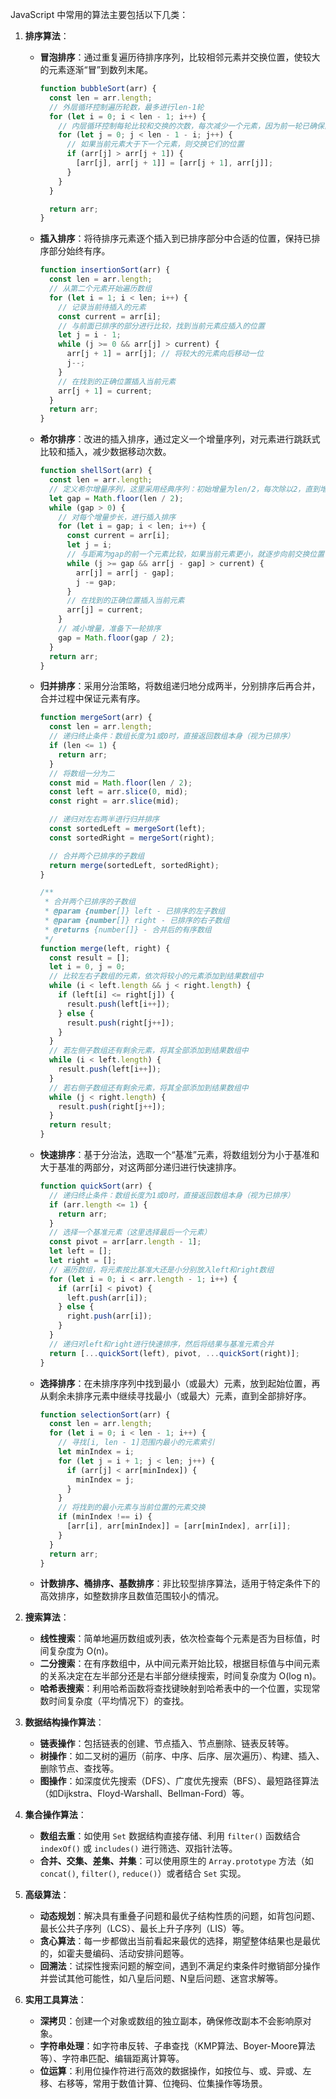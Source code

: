 JavaScript 中常用的算法主要包括以下几类：

1. **排序算法**：
    - **冒泡排序**：通过重复遍历待排序序列，比较相邻元素并交换位置，使较大的元素逐渐“冒”到数列末尾。
    
        ```js
        function bubbleSort(arr) {
          const len = arr.length;
          // 外层循环控制遍历轮数，最多进行len-1轮
          for (let i = 0; i < len - 1; i++) {
            // 内层循环控制每轮比较和交换的次数，每次减少一个元素，因为前一轮已确保前i个元素有序
            for (let j = 0; j < len - 1 - i; j++) {
              // 如果当前元素大于下一个元素，则交换它们的位置
              if (arr[j] > arr[j + 1]) {
                [arr[j], arr[j + 1]] = [arr[j + 1], arr[j]];
              }
            }
          }
        
          return arr;
        }
        ```
    
    - **插入排序**：将待排序元素逐个插入到已排序部分中合适的位置，保持已排序部分始终有序。
    
        ```js
        function insertionSort(arr) {
          const len = arr.length;
          // 从第二个元素开始遍历数组
          for (let i = 1; i < len; i++) {
            // 记录当前待插入的元素
            const current = arr[i];
            // 与前面已排序的部分进行比较，找到当前元素应插入的位置
            let j = i - 1;
            while (j >= 0 && arr[j] > current) {
              arr[j + 1] = arr[j]; // 将较大的元素向后移动一位
              j--;
            }
            // 在找到的正确位置插入当前元素
            arr[j + 1] = current;
          }
          return arr;
        }
        ```
    
    - **希尔排序**：改进的插入排序，通过定义一个增量序列，对元素进行跳跃式比较和插入，减少数据移动次数。
    
        ```js
        function shellSort(arr) {
          const len = arr.length;
          // 定义希尔增量序列，这里采用经典序列：初始增量为len/2，每次除以2，直到增量为1
          let gap = Math.floor(len / 2);
          while (gap > 0) {
            // 对每个增量步长，进行插入排序
            for (let i = gap; i < len; i++) {
              const current = arr[i];
              let j = i;
              // 与距离为gap的前一个元素比较，如果当前元素更小，就逐步向前交换位置
              while (j >= gap && arr[j - gap] > current) {
                arr[j] = arr[j - gap];
                j -= gap;
              }
              // 在找到的正确位置插入当前元素
              arr[j] = current;
            }
            // 减小增量，准备下一轮排序
            gap = Math.floor(gap / 2);
          }
          return arr;
        }
        ```
    
    - **归并排序**：采用分治策略，将数组递归地分成两半，分别排序后再合并，合并过程中保证元素有序。
    
        ```js
        function mergeSort(arr) {
          const len = arr.length;
          // 递归终止条件：数组长度为1或0时，直接返回数组本身（视为已排序）
          if (len <= 1) {
            return arr;
          }
          // 将数组一分为二
          const mid = Math.floor(len / 2);
          const left = arr.slice(0, mid);
          const right = arr.slice(mid);
        
          // 递归对左右两半进行归并排序
          const sortedLeft = mergeSort(left);
          const sortedRight = mergeSort(right);
        
          // 合并两个已排序的子数组
          return merge(sortedLeft, sortedRight);
        }
        
        /**
         * 合并两个已排序的子数组
         * @param {number[]} left - 已排序的左子数组
         * @param {number[]} right - 已排序的右子数组
         * @returns {number[]} - 合并后的有序数组
         */
        function merge(left, right) {
          const result = [];
          let i = 0, j = 0;
          // 比较左右子数组的元素，依次将较小的元素添加到结果数组中
          while (i < left.length && j < right.length) {
            if (left[i] <= right[j]) {
              result.push(left[i++]);
            } else {
              result.push(right[j++]);
            }
          }
          // 若左侧子数组还有剩余元素，将其全部添加到结果数组中
          while (i < left.length) {
            result.push(left[i++]);
          }
          // 若右侧子数组还有剩余元素，将其全部添加到结果数组中
          while (j < right.length) {
            result.push(right[j++]);
          }
          return result;
        }
        ```
    
    - **快速排序**：基于分治法，选取一个“基准”元素，将数组划分为小于基准和大于基准的两部分，对这两部分递归进行快速排序。
    
        ```js
        function quickSort(arr) {
          // 递归终止条件：数组长度为1或0时，直接返回数组本身（视为已排序）
          if (arr.length <= 1) {
            return arr;
          }
          // 选择一个基准元素（这里选择最后一个元素）
          const pivot = arr[arr.length - 1];
          let left = [];
          let right = [];
          // 遍历数组，将元素按比基准大还是小分别放入left和right数组
          for (let i = 0; i < arr.length - 1; i++) {
            if (arr[i] < pivot) {
              left.push(arr[i]);
            } else {
              right.push(arr[i]);
            }
          }
          // 递归对left和right进行快速排序，然后将结果与基准元素合并
          return [...quickSort(left), pivot, ...quickSort(right)];
        }
        ```
    
    - **选择排序**：在未排序序列中找到最小（或最大）元素，放到起始位置，再从剩余未排序元素中继续寻找最小（或最大）元素，直到全部排好序。
    
        ```js
        function selectionSort(arr) {
          const len = arr.length;
          for (let i = 0; i < len - 1; i++) {
            // 寻找[i, len - 1]范围内最小的元素索引
            let minIndex = i;
            for (let j = i + 1; j < len; j++) {
              if (arr[j] < arr[minIndex]) {
                minIndex = j;
              }
            }
            // 将找到的最小元素与当前位置的元素交换
            if (minIndex !== i) {
              [arr[i], arr[minIndex]] = [arr[minIndex], arr[i]];
            }
          }
          return arr;
        }
        ```
    
    - **计数排序、桶排序、基数排序**：非比较型排序算法，适用于特定条件下的高效排序，如整数排序且数值范围较小的情况。
    
2. **搜索算法**：
    - **线性搜索**：简单地遍历数组或列表，依次检查每个元素是否为目标值，时间复杂度为 O(n)。
    - **二分搜索**：在有序数组中，从中间元素开始比较，根据目标值与中间元素的关系决定在左半部分还是右半部分继续搜索，时间复杂度为 O(log n)。
    - **哈希表搜索**：利用哈希函数将查找键映射到哈希表中的一个位置，实现常数时间复杂度（平均情况下）的查找。
    
3. **数据结构操作算法**：
    - **链表操作**：包括链表的创建、节点插入、节点删除、链表反转等。
    - **树操作**：如二叉树的遍历（前序、中序、后序、层次遍历）、构建、插入、删除节点、查找等。
    - **图操作**：如深度优先搜索（DFS）、广度优先搜索（BFS）、最短路径算法（如Dijkstra、Floyd-Warshall、Bellman-Ford）等。
    
4. **集合操作算法**：
    - **数组去重**：如使用 `Set` 数据结构直接存储、利用 `filter()` 函数结合 `indexOf()` 或 `includes()` 进行筛选、双指针法等。
    - **合并、交集、差集、并集**：可以使用原生的 `Array.prototype` 方法（如 `concat()`, `filter()`, `reduce()`）或者结合 `Set` 实现。
    
5. **高级算法**：
    - **动态规划**：解决具有重叠子问题和最优子结构性质的问题，如背包问题、最长公共子序列（LCS）、最长上升子序列（LIS）等。
    - **贪心算法**：每一步都做出当前看起来最优的选择，期望整体结果也是最优的，如霍夫曼编码、活动安排问题等。
    - **回溯法**：试探性搜索问题的解空间，遇到不满足约束条件时撤销部分操作并尝试其他可能性，如八皇后问题、N皇后问题、迷宫求解等。
    
6. **实用工具算法**：
    
    - **深拷贝**：创建一个对象或数组的独立副本，确保修改副本不会影响原对象。
    - **字符串处理**：如字符串反转、子串查找（KMP算法、Boyer-Moore算法等）、字符串匹配、编辑距离计算等。
    - **位运算**：利用位操作符进行高效的数据操作，如按位与、或、异或、左移、右移等，常用于数值计算、位掩码、位集操作等场景。